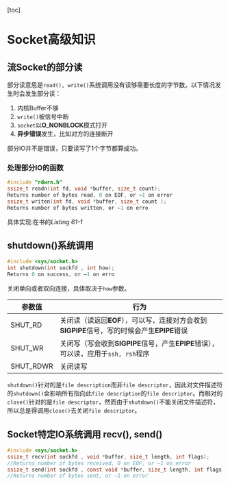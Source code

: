 [toc]
# Socket高级知识
## 流Socket的部分读
部分读意思是`read(), write()`系统调用没有读够需要长度的字节数。以下情况发生时会发生部分读：  
1. 内核Buffer不够
2. `write()`被信号中断
3. `socket`以**O_NONBLOCK**模式打开
4. **异步错误**发生，比如对方的连接断开

部分IO并不是错误，只要读写了1个字节都算成功。

### 处理部分IO的函数
```c
#include "rdwrn.h"
ssize_t readn(int fd, void *buffer, size_t count);
Returns number of bytes read, 0 on EOF, or –1 on error
ssize_t writen(int fd, void *buffer, size_t count );
Returns number of bytes written, or –1 on erro
```
具体实现:在书的*Listing 61-1*

## shutdown()系统调用
```c
#include <sys/socket.h>
int shutdown(int sockfd , int how);
Returns 0 on success, or –1 on erro
```
关闭单向或者双向连接，具体取决于`how`参数。

| 参数值    | 行为                                                                                        |
|-----------|---------------------------------------------------------------------------------------------|
| SHUT_RD   | 关闭读（读返回**EOF**），可以写，连接对方会收到**SIGPIPE**信号，写的时候会产生**EPIPE**错误 |
| SHUT_WR   | 关闭写（写会收到**SIGPIPE**信号，产生**EPIPE**错误），可以读，应用于`ssh, rsh`程序          |
| SHUT_RDWR | 关闭读写                                                                                            |
`shutdown()`针对的是`file description`而非`file descriptor`，因此对文件描述符的`shutdown()`会影响所有指向此`file description`的`file descriptor`。而相对的`close()`针对的是`file descriptor`，然而由于`shutdown()`不能关闭文件描述符，所以总是得调用`close()`去关闭`file descriptor`。


## Socket特定IO系统调用 recv(), send()
```c
#include <sys/socket.h>
ssize_t recv(int sockfd , void *buffer, size_t length, int flags);
//Returns number of bytes received, 0 on EOF, or –1 on error
ssize_t send(int sockfd , const void *buffer, size_t length, int flags);
//Returns number of bytes sent, or –1 on error
```









